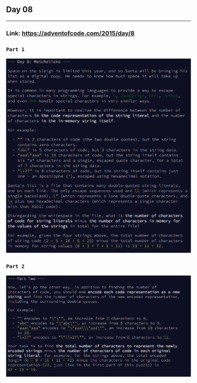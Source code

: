 ## Day 08
___

### Link: https://adventofcode.com/2015/day/8

### `Part 1`
![img.png](part1.png)

### `Part 2`
![img_1.png](part2.png)